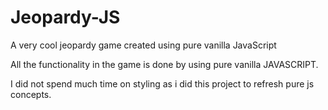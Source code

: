 # Jeopardy-JS
A very cool jeopardy game created using pure vanilla JavaScript

All the functionality in the game is done by using pure vanilla JAVASCRIPT.

I did not spend much time on styling as i did this project to refresh pure js concepts.
